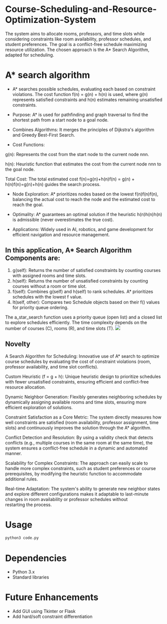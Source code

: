 # Course-Scheduling-and-Resource-Optimization-System
The system aims to allocate rooms, professors, and time slots while considering constraints like room availability, professor schedules, and student preferences. The goal is a conflict-free schedule maximizing resource utilization.  The chosen approach is the A* Search Algorithm, adapted for scheduling. 

# A* search algorithm

* A* searches possible schedules, evaluating each based on constraint violations. The cost function f(n) = g(n) + h(n) is used, where g(n) represents satisfied constraints and h(n) estimates remaining unsatisfied constraints.

* Purpose: A* is used for pathfinding and graph traversal to find the shortest path from a start node to a goal node.

* Combines Algorithms: It merges the principles of Dijkstra's algorithm and Greedy Best-First Search.

* Cost Functions:

g(n): Represents the cost from the start node to the current node nnn.

h(n): Heuristic function that estimates the cost from the current node nnn to the goal node.

Total Cost: The total estimated cost f(n)=g(n)+h(n)f(n) = g(n) + h(n)f(n)=g(n)+h(n) guides the search process.

* Node Exploration: A* prioritizes nodes based on the lowest f(n)f(n)f(n), balancing the actual cost to reach the node and the estimated cost to reach the goal.

* Optimality: A* guarantees an optimal solution if the heuristic h(n)h(n)h(n) is admissible (never overestimates the true cost).

* Applications: Widely used in AI, robotics, and game development for efficient navigation and resource management.

## In this application, A* Search Algorithm Components are:
1. g(self): Returns the number of satisfied constraints by counting courses with assigned rooms and time slots.
2. h(self): Returns the number of unsatisfied constraints by counting courses without a room or time slot.
3. f(self): Combines g(self) and h(self) to rank schedules. A* prioritizes schedules with the lowest f value.
4. lt(self, other): Compares two Schedule objects based on their f() values for priority queue ordering.

The a_star_search function uses a priority queue (open list) and a closed list to explore schedules efficiently. The time complexity depends on the number of courses (C), rooms (R), and time slots (T).
![](https://github.com/user-attachments/assets/96048c87-90bc-4205-8dfe-f1011f5ba957)

## Novelty 

A Search Algorithm for Scheduling: Innovative use of A* search to optimize course schedules by evaluating the cost of constraint violations (room, professor availability, and time slot conflicts). 

Custom Heuristic (f = g + h): Unique heuristic design to prioritize schedules with fewer unsatisfied constraints, ensuring efficient and conflict-free resource allocation. 

Dynamic Neighbor Generation: Flexibly generates neighboring schedules by dynamically assigning available rooms and time slots, ensuring more efficient exploration of solutions.

Constraint Satisfaction as a Core Metric: The system directly measures how well constraints are satisfied (room availability, professor assignment, time slots) and continuously improves the solution through the A* algorithm.

Conflict Detection and Resolution: By using a validity check that detects conflicts (e.g., multiple courses in the same room at the same time), the system ensures a conflict-free schedule in a dynamic and automated manner.

Scalability for Complex Constraints: The approach can easily scale to handle more complex constraints, such as student preferences or course prerequisites, by modifying the heuristic function to accommodate additional rules.

Real-time Adaptation: The system's ability to generate new neighbor states and explore different configurations makes it adaptable to last-minute changes in room availability or professor schedules without restarting the process.

# Usage

```bash
python3 code.py
```

# Dependencies
* Python 3.x
* Standard libraries

# Future Enhancements
* Add GUI using Tkinter or Flask
* Add hard/soft constraint differentiation
